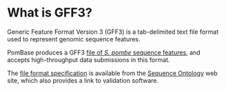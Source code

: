 # What is GFF3?
<!-- pombase_categories: Data submission and formats -->

Generic Feature Format Version 3 (GFF3) is a tab-delimited text file
format used to represent genomic sequence features.

PomBase produces a GFF3 [file of *S. pombe* sequence features](ftp://ftp.ensemblgenomes.org/pub/fungi/current/gff3/schizosaccharomyces_pombe/),
and accepts high-throughput data submissions in this format.

The [file format specification](http://www.sequenceontology.org/resources/gff3.html) is
available from the [Sequence Ontology](http://www.sequenceontology.org/) web site, which also provides
a link to validation software.

